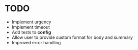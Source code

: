 # TODO

- Implement urgency
- Implement timeout
- Add tests to **config**
- Allow user to provide custom format for body and summary
- Improved error handling
